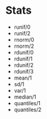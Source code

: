 # Stats

- runif/0
- runif/2
- rnorm/0
- rnorm/2
- rdunif/0
- rdunif/1
- rdunif/2
- rdunif/3
- mean/1
- sd/1
- var/1
- median/1
- quantiles/1
- quantiles/2